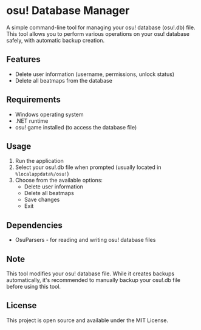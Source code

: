 # osu! Database Manager

A simple command-line tool for managing your osu! database (osu!.db) file. This tool allows you to perform various operations on your osu! database safely, with automatic backup creation.

## Features

- Delete user information (username, permissions, unlock status)
- Delete all beatmaps from the database

## Requirements

- Windows operating system
- .NET runtime
- osu! game installed (to access the database file)

## Usage

1. Run the application
2. Select your osu!.db file when prompted (usually located in `%localappdata%/osu!`)
3. Choose from the available options:
   - Delete user information
   - Delete all beatmaps
   - Save changes
   - Exit

## Dependencies

- OsuParsers - for reading and writing osu! database files

## Note

This tool modifies your osu! database file. While it creates backups automatically, it's recommended to manually backup your osu!.db file before using this tool.

## License

This project is open source and available under the MIT License. 
